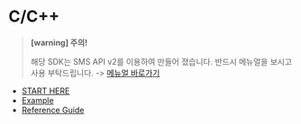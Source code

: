 # C/C++



> **\[warning\] 주의!** 
>
> 해당 SDK는 SMS API v2를 이용하여 만들어 졌습니다. 반드시 메뉴얼을 보시고 사용 부탁드립니다. -&gt; [메뉴얼 바로가기](https://www.coolsms.co.kr/index.php?mid=SMS_API_v2)

* [START HERE](undefined.md)
* [Example](undefined-1/)
* [Reference Guide](https://www.coolsms.co.kr/opage/manual/c/index.html)


